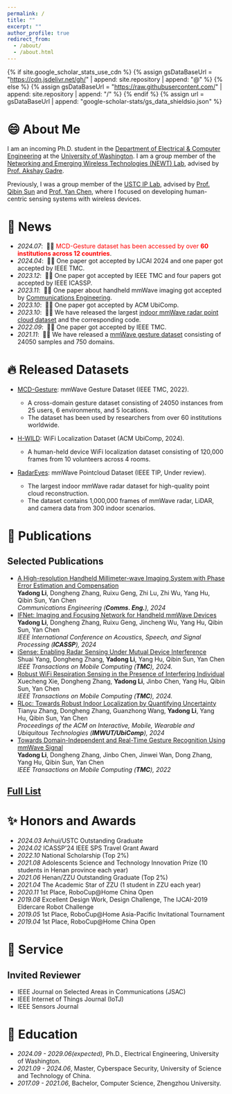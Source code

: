 ```yaml
---
permalink: /
title: ""
excerpt: ""
author_profile: true
redirect_from: 
  - /about/
  - /about.html
---
```


{% if site.google_scholar_stats_use_cdn %}
{% assign gsDataBaseUrl = "https://cdn.jsdelivr.net/gh/" | append: site.repository | append: "@" %}
{% else %}
{% assign gsDataBaseUrl = "https://raw.githubusercontent.com/" | append: site.repository | append: "/" %}
{% endif %}
{% assign url = gsDataBaseUrl | append: "google-scholar-stats/gs_data_shieldsio.json" %}

<span class='anchor' id='about-me'></span>

# 😄 About Me  
I am an incoming Ph.D. student in the [Department of Electrical & Computer Engineering](https://www.ece.uw.edu/) at the [University of Washington](https://www.washington.edu/). I am a group member of the [Networking and Emerging Wireless Technologies (NEWT) Lab](https://newtlab.ece.uw.edu/), advised by [Prof. Akshay Gadre](https://www.akshaygadre.com/).

Previously, I was a group member of the [USTC IP Lab](https://ustc-ip-lab.github.io/), advised by [Prof. Qibin Sun](https://scholar.google.com/citations?hl=en&user=bPLvsSAAAAAJ) and [Prof. Yan Chen](https://scholar.google.com/citations?hl=en-EN&user=MVOCn1AAAAAJ), where I focused on developing human-centric sensing systems with wireless devices. 


# 📢 News
- *2024.07*: &nbsp;🎉🎉 <font color=red>MCD-Gesture dataset has been accessed by over **60 institutions across 12 countries**</font>.
- *2024.04*: &nbsp;🎉🎉 One paper got accepted by IJCAI 2024 and one paper got accepted by IEEE TMC. 
- *2023.12*: &nbsp;🎉🎉 One paper got accepted by IEEE TMC and four papers got accepted by IEEE ICASSP. 
- *2023.11*: &nbsp;🎉🎉 One paper about handheld mmWave imaging got accepted by [Communications Engineering](https://www.nature.com/commseng/). 
- *2023.10*: &nbsp;🎉🎉 One paper got accepted by ACM UbiComp. 
- *2023.10*: &nbsp;🎉🎉 We have released the largest [indoor mmWave radar point cloud dataset](https://github.com/ruixv/RadarEyes) and the corresponding code.
- *2022.09*: &nbsp;🎉🎉 One paper got accepted by IEEE TMC. 
- *2021.11*: &nbsp;🎉🎉 We have released a [mmWave gesture dataset](https://github.com/DI-HGR/cross_domain_gesture_dataset) consisting of 24050 samples and 750 domains. 

# 🔥 Released Datasets
- [MCD-Gesture](https://github.com/yadong-lee/cross_domain_gesture_dataset): mmWave Gesture Dataset (IEEE TMC, 2022).  
  - A cross-domain gesture dataset consisting of 24050 instances from 25 users, 6 environments, and 5 locations.  
  - The dataset has been used by researchers from over 60 institutions worldwide.  

- [H-WILD](https://github.com/H-WILD/human_held_device_wifi_indoor_localization_dataset): WiFi Localization Dataset (ACM UbiComp, 2024).  
  - A human-held device WiFi localization dataset consisting of 120,000 frames from 10 volunteers across 4 rooms.
 
- [RadarEyes](https://github.com/ruixv/RadarEyes): mmWave Pointcloud Dataset (IEEE TIP, Under review).  
  - The largest indoor mmWave radar dataset for high-quality point cloud reconstruction.   
  - The dataset contains 1,000,000 frames of mmWave radar, LiDAR, and camera data from 300 indoor scenarios.
    
# 📝 Publications
## Selected Publications
-  [A High-resolution Handheld Millimeter-wave Imaging System with Phase Error Estimation and Compensation](https://www.nature.com/articles/s44172-023-00156-2)  
  **Yadong Li**, Dongheng Zhang, Ruixu Geng, Zhi Lu, Zhi Wu, Yang Hu, Qibin Sun, Yan Chen  
  *Communications Engineering (**Comms. Eng.**), 2024*
- [IFNet: Imaging and Focusing Network for Handheld mmWave Devices](https://ieeexplore.ieee.org/document/10447461)  
  **Yadong Li**, Dongheng Zhang, Ruixu Geng, Jincheng Wu, Yang Hu, Qibin Sun, Yan Chen  
  *IEEE International Conference on Acoustics, Speech, and Signal Processing (**ICASSP**), 2024*
- [iSense: Enabling Radar Sensing Under Mutual Device Interference](https://ieeexplore.ieee.org/document/10476710)  
  Shuai Yang, Dongheng Zhang, **Yadong Li**, Yang Hu, Qibin Sun, Yan Chen  
   *IEEE Transactions on Mobile Computing (**TMC**), 2024.* 
- [Robust WiFi Respiration Sensing in the Presence of Interfering Individual](https://ieeexplore.ieee.org/document/10379134)  
  Xuecheng Xie, Dongheng Zhang, **Yadong Li**, Jinbo Chen, Yang Hu, Qibin Sun, Yan Chen  
  *IEEE Transactions on Mobile Computing (**TMC**), 2024.*
 - [RLoc: Towards Robust Indoor Localization by Quantifying Uncertainty](https://dl.acm.org/doi/abs/10.1145/3631437)  
  Tianyu Zhang, Dongheng Zhang, Guanzhong Wang, **Yadong Li**, Yang Hu, Qibin Sun, Yan Chen  
  *Proceedings of the ACM on Interactive, Mobile, Wearable and Ubiquitous Technologies (**IMWUT/UbiComp**), 2024*
 - [Towards Domain-Independent and Real-Time Gesture Recognition Using mmWave Signal](https://ieeexplore.ieee.org/abstract/document/9894724)  
  **Yadong Li**, Dongheng Zhang, Jinbo Chen, Jinwei Wan, Dong Zhang, Yang Hu, Qibin Sun, Yan Chen  
  *IEEE Transactions on Mobile Computing (**TMC**), 2022*
   
##  [Full List](https://scholar.google.com/citations?user=iZWM3pAAAAAJ&hl=en)



# ✨ Honors and Awards
- *2024.03* Anhui/USTC Outstanding Graduate 
- *2024.02* ICASSP'24 IEEE SPS Travel Grant Award
- *2022.10* National Scholarship (Top 2%)
- *2021.08* Adolescents Science and Technology Innovation Prize (10 students in Henan province each year) 
- *2021.06* Henan/ZZU Outstanding Graduate (Top 2%)
- *2021.04* The Academic Star of ZZU (1 student in ZZU each year)
- *2020.11* 1st Place, RoboCup@Home China Open
- *2019.08* Excellent Design Work, Design Challenge, The IJCAI-2019 Eldercare Robot Challenge
- *2019.05* 1st Place, RoboCup@Home Asia-Pacific Invitational Tournament
- *2019.04* 1st Place, RoboCup@Home China Open 

# 🔎 Service
## Invited Reviewer
- IEEE Journal on Selected Areas in Communications (JSAC)  
- IEEE Internet of Things Journal (IoTJ)
- IEEE Sensors Journal

# 📖 Education
- *2024.09 - 2029.06(expected)*, Ph.D., Electrical Engineering, University of Washington.
- *2021.09 - 2024.06*, Master, Cyberspace Security, University of Science and Technology of China. 
- *2017.09 - 2021.06*, Bachelor, Computer Science, Zhengzhou University. 



